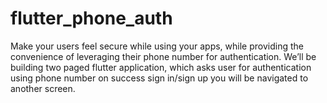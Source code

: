 # flutter_phone_auth

Make your users feel secure while using your apps, while providing the convenience of leveraging their phone number for authentication.
We’ll be building two paged flutter application, which asks user for authentication using phone number on success sign in/sign up you will be navigated to another screen.